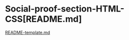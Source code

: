 # Social-proof-section-HTML-CSS[README.md]
[README-template.md](https://github.com/CiprianRosu/Social-proof-section-HTML-CSS/files/9930425/README-template.md)
